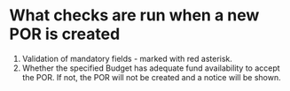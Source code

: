 # What checks are run when a new POR is created

1. Validation of mandatory fields - marked with red asterisk.
2. Whether the specified Budget has adequate fund availability to accept the POR. If not, the POR will not be created and a notice will be shown. 